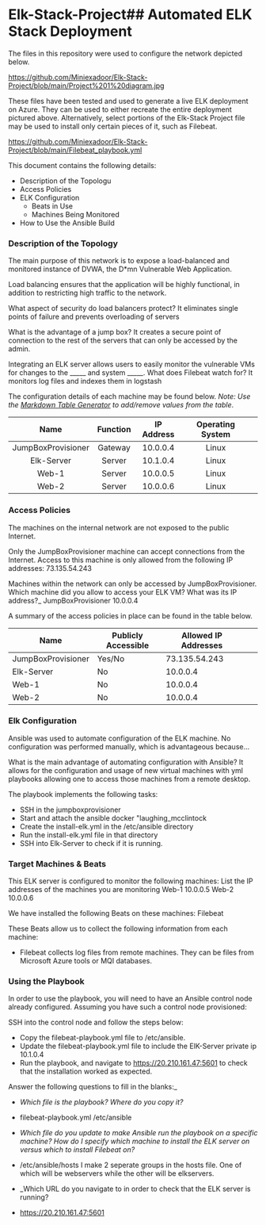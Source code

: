 # Elk-Stack-Project## Automated ELK Stack Deployment

The files in this repository were used to configure the network depicted below.

https://github.com/Miniexadoor/Elk-Stack-Project/blob/main/Project%201%20diagram.jpg

These files have been tested and used to generate a live ELK deployment on Azure. They can be used to either recreate the entire deployment pictured above. Alternatively, select portions of the Elk-Stack Project file may be used to install only certain pieces of it, such as Filebeat.

  https://github.com/Miniexadoor/Elk-Stack-Project/blob/main/Filebeat_playbook.yml

This document contains the following details:
- Description of the Topologu
- Access Policies
- ELK Configuration
  - Beats in Use
  - Machines Being Monitored
- How to Use the Ansible Build


### Description of the Topology

The main purpose of this network is to expose a load-balanced and monitored instance of DVWA, the D*mn Vulnerable Web Application.

Load balancing ensures that the application will be highly functional, in addition to restricting high traffic to the network.

What aspect of security do load balancers protect? 
It eliminates single points of failure and prevents overloading of servers

What is the advantage of a jump box?
It creates a secure point of connection to the rest of the servers that can only be accessed by the admin.

Integrating an ELK server allows users to easily monitor the vulnerable VMs for changes to the _____ and system _____.
What does Filebeat watch for?
It monitors log files and indexes them in logstash


The configuration details of each machine may be found below.
_Note: Use the [Markdown Table Generator](http://www.tablesgenerator.com/markdown_tables) to add/remove values from the table_.

|        Name        | Function | IP Address | Operating System |   |
|:------------------:|:--------:|:----------:|:----------------:|---|
| JumpBoxProvisioner | Gateway  | 10.0.0.4   | Linux            |   |
| Elk-Server         | Server   | 10.1.0.4   | Linux            |   |
| Web-1              | Server   | 10.0.0.5   | Linux            |   |
| Web-2              | Server   | 10.0.0.6   | Linux            |   |

### Access Policies

The machines on the internal network are not exposed to the public Internet. 

Only the JumpBoxProvisioner machine can accept connections from the Internet. Access to this machine is only allowed from the following IP addresses:
73.135.54.243

Machines within the network can only be accessed by JumpBoxProvisioner.
Which machine did you allow to access your ELK VM? What was its IP address?_
JumpBoxProvisioner 10.0.0.4

A summary of the access policies in place can be found in the table below.

| Name               | Publicly Accessible | Allowed IP Addresses |   |   |
|--------------------|---------------------|----------------------|:-:|---|
| JumpBoxProvisioner | Yes/No              | 73.135.54.243        |   |   |
| Elk-Server         | No                  | 10.0.0.4             |   |   |
| Web-1              | No                  | 10.0.0.4             |   |   |
| Web-2              | No                  | 10.0.0.4             |   |   |
### Elk Configuration

Ansible was used to automate configuration of the ELK machine. No configuration was performed manually, which is advantageous because...

What is the main advantage of automating configuration with Ansible?
It allows for the configuration and usage of new virtual machines with yml playbooks allowing one to access those machines from a remote desktop.

The playbook implements the following tasks:
- SSH in the jumpboxprovisioner
- Start and attach the ansible docker "laughing_mcclintock
- Create the install-elk.yml in the /etc/ansible directory
- Run the install-elk.yml file in that directory
- SSH into Elk-Server to check if it is running.


### Target Machines & Beats
This ELK server is configured to monitor the following machines:
List the IP addresses of the machines you are monitoring
Web-1 10.0.0.5
Web-2 10.0.0.6

We have installed the following Beats on these machines:
Filebeat

These Beats allow us to collect the following information from each machine:
- Filebeat collects log files from remote machines. They can be files from Microsoft Azure tools or MQI databases.

### Using the Playbook
In order to use the playbook, you will need to have an Ansible control node already configured. Assuming you have such a control node provisioned: 

SSH into the control node and follow the steps below:
- Copy the filebeat-playbook.yml file to /etc/ansible.
- Update the filebeat-playbook.yml file to include the ElK-Server private ip 10.1.0.4
- Run the playbook, and navigate to https://20.210.161.47:5601 to check that the installation worked as expected.

Answer the following questions to fill in the blanks:_

- _Which file is the playbook? Where do you copy it?_
- filebeat-playbook.yml /etc/ansible

- _Which file do you update to make Ansible run the playbook on a specific machine? How do I specify which machine to install the ELK server on versus which to install Filebeat on?_
- /etc/ansible/hosts I make 2 seperate groups in the hosts file. One of which will be webservers while the other will be elkservers.

- _Which URL do you navigate to in order to check that the ELK server is running?
- https://20.210.161.47:5601

